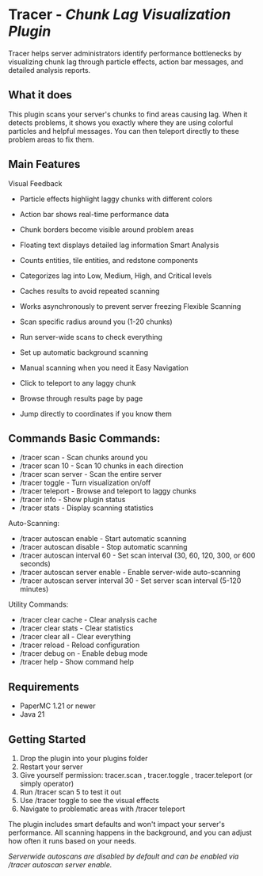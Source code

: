 # **Tracer** - _Chunk Lag Visualization Plugin_
Tracer helps server administrators identify performance bottlenecks by visualizing chunk lag through particle effects, action bar messages, and detailed analysis reports.

## What it does
This plugin scans your server's chunks to find areas causing lag. When it detects problems, it shows you exactly where they are using colorful particles and helpful messages. You can then teleport directly to these problem areas to fix them.

## Main Features
Visual Feedback

- Particle effects highlight laggy chunks with different colors
- Action bar shows real-time performance data
- Chunk borders become visible around problem areas
- Floating text displays detailed lag information
Smart Analysis

- Counts entities, tile entities, and redstone components
- Categorizes lag into Low, Medium, High, and Critical levels
- Caches results to avoid repeated scanning
- Works asynchronously to prevent server freezing
Flexible Scanning

- Scan specific radius around you (1-20 chunks)
- Run server-wide scans to check everything
- Set up automatic background scanning
- Manual scanning when you need it
Easy Navigation

- Click to teleport to any laggy chunk
- Browse through results page by page
- Jump directly to coordinates if you know them


## Commands Basic Commands:

- /tracer scan - Scan chunks around you
- /tracer scan 10 - Scan 10 chunks in each direction
- /tracer scan server - Scan the entire server
- /tracer toggle - Turn visualization on/off
- /tracer teleport - Browse and teleport to laggy chunks
- /tracer info - Show plugin status
- /tracer stats - Display scanning statistics

  
Auto-Scanning:
- /tracer autoscan enable - Start automatic scanning
- /tracer autoscan disable - Stop automatic scanning
- /tracer autoscan interval 60 - Set scan interval (30, 60, 120, 300, or 600 seconds)
- /tracer autoscan server enable - Enable server-wide auto-scanning
- /tracer autoscan server interval 30 - Set server scan interval (5-120 minutes)


Utility Commands:
- /tracer clear cache - Clear analysis cache
- /tracer clear stats - Clear statistics
- /tracer clear all - Clear everything
- /tracer reload - Reload configuration
- /tracer debug on - Enable debug mode
- /tracer help - Show command help

  
## Requirements
- PaperMC 1.21 or newer
- Java 21


## Getting Started
1. Drop the plugin into your plugins folder
2. Restart your server
3. Give yourself permission: tracer.scan , tracer.toggle , tracer.teleport (or simply operator)
4. Run /tracer scan 5 to test it out
5. Use /tracer toggle to see the visual effects
6. Navigate to problematic areas with /tracer teleport
   
The plugin includes smart defaults and won't impact your server's performance. All scanning happens in the background, and you can adjust how often it runs based on your needs.

_Serverwide autoscans are disabled by default and can be enabled via /tracer autoscan server enable._
